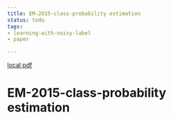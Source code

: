 ```yaml
---
title: EM-2015-class-probability estimation
status: todo
tags:
- learning-with-noisy-label
- paper

---
```


[local pdf](../../../pdfs/EM-2015-class-probability%20estimation.pdf)

# EM-2015-class-probability estimation

